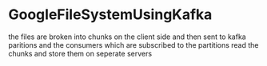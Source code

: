 # GoogleFileSystemUsingKafka
the files are broken into chunks on the client side and then sent to kafka paritions and the consumers which are subscribed to the partitions read the chunks and store them on seperate servers
